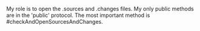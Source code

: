 My role is to open the .sources and .changes files. My only public methods are in the 'public' protocol. The most important method is #checkAndOpenSourcesAndChanges.
